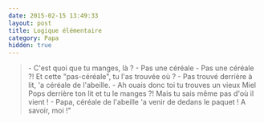```yaml
---
date: 2015-02-15 13:49:33
layout: post
title: Logique élémentaire
category: Papa
hidden: true
---
```


> \- C'est quoi que tu manges, là ?
> \- Pas une céréale
> \- Pas une céréale ?! Et cette "pas-céréale", tu l'as trouvée où ?
> \- Pas trouvé derrière à lit, 'a céréale de l'abeille.
> \- Ah ouais donc toi tu trouves un vieux Miel Pops derrière ton lit et tu le manges ?! Mais tu sais même pas d'où il vient !
> \- Papa, céréale de l'abeille 'a venir de dedans le paquet ! A savoir, moi !"

